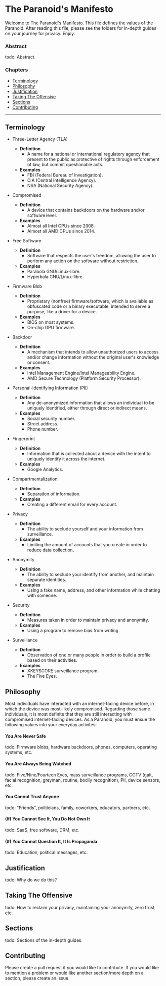 # The Paranoid's Manifesto

Welcome to The Paranoid's Manifesto. This file defines the values of the Paranoid. After reading this file, please see the folders for in-depth guides on your journey for privacy. Enjoy.

### Abstract

todo: Abstract.

### Chapters
- [Terminology](#terminology)
- [Philosophy](#philosophy)
- [Justification](#justification)
- [Taking The Offensive](#taking-the-offensive)
- [Sections](#sections)
- [Contributing](#contributing)

<hr>

## Terminology

- Three-Letter Agency (TLA)
    - **Definition**
        - A name for a national or international regulatory agency that present to the public as protective of rights through enforcement of law, but commit questionable acts.
    - **Examples**
        - FBI (Federal Bureau of Investigation).
        - CIA (Central Intelligence Agency).
        - NSA (National Security Agency).

- Compromised
    - **Definition**
        - A device that contains backdoors on the hardware and/or software level.
    - **Examples**
        - Almost all Intel CPUs since 2008.
        - Almost all AMD CPUs since 2014.

- Free Software
     - **Definition**
        - Software that respects the user's freedom, allowing the user to perform any action on the software without restriction.
    - **Examples**
        - Parabola GNU/Linux-libre.
        - Hyperbola GNU/Linux-libre.

- Firmware Blob
    - **Definition**
        - Proprietary (nonfree) firmware/software, which is available as obfuscated code or a binary executable, intended to serve a purpose, like a driver for a device.
    - **Examples**
        - BIOS on most systems.
        - On-chip GPU firmware.

- Backdoor
    - **Definition**
        - A mechanism that intends to allow unauthorized users to access and/or change information without the original user's knowledge or consent.
    - **Examples**
        - Intel Management Engine/Intel Manageability Engine.
        - AMD Secure Technology (Platform Security Processor).

- Personal-Identifying Information (PII)
    - **Definition**
        - Any de-anonymized information that allows an individual to be uniquely identified, either through direct or indirect means.
    - **Examples**
        - Social security number.
        - Street address.
        - Phone number.

- Fingerprint
    - **Definition**
        - Information that is collected about a device with the intent to uniquely identify it across the internet.
    - **Examples**
        - Google Analytics.

- Compartmentalization
    - **Definition**
        - Separation of information.
    - **Examples**
        - Creating a different email for every account.

- Privacy
    - **Definition**
        - The ability to seclude yourself and your information from surveillance.
    - **Examples**
        - Limiting the amount of accounts that you create in order to reduce data collection.

- Anonymity
    - **Definition**
        - The ability to seclude your identify from another, and maintain separate identities.
    - **Examples**
        - Using a fake name, address, and other information while chatting with someone.

- Security
    - **Definition**
        - Measures taken in order to maintain privacy and anonymity.
    - **Examples**
        - Using a program to remove bias from writing.

- Surveillance
    - **Definition**
        - Observation of one or many people in order to build a profile based on their activities.
    - **Examples**
        - XKEYSCORE surveillance program.
        - The Five Eyes.

## Philosophy

Most individuals have interacted with an internet-facing device before, in which the device was most-likely compromised. Regarding those same individuals, it is most definite that they are still interacting with compromised internet-facing devices. As a Paranoid, you must ensue the following values into your everyday activites:

#### You Are Never Safe

todo: Firmware blobs, hardware backdoors, phones, computers, operating systems, etc.

#### You Are Always Being Watched

todo: Five/Nine/Fourteen Eyes, mass surveillance programs, CCTV (gait, facial recognition, greyman, routine, bodily recognition), PII, device sensors, etc.

#### You Cannot Trust Anyone

todo: "Friends", politicians, family, coworkers, educators, partners, etc.

#### (If) You Cannot See It, You Do Not Own It

todo: SaaS, free software, DRM, etc.

#### (If) You Cannot Question It, It Is Propaganda

todo: Education, political messages, etc.

## Justification

todo: Why do we do this?

## Taking The Offensive

todo: How to reclaim your privacy, maintaining your anonymity, zero trust, etc.

## Sections

todo: Sections of the in-depth guides.

## Contributing

Please create a pull request if you would like to contribute. If you would like to mention a problem or would like another section/more depth on a section, please create an issue.
